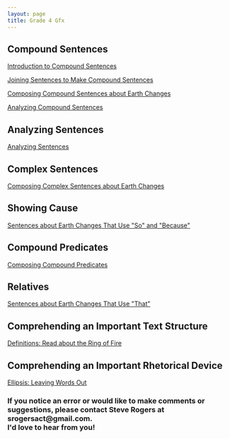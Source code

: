 ```yaml
---
layout: page
title: Grade 4 Gfx
---
```

<!-- <h2>Sentence Basics</h2> -->

<!-- <h3>Pronouns, Antecedents, and More</h3>

<a href="/tutorials-v4/reference_words_branches_of_government_part_1/index.html">Branches of State Government, Part 1</a>

<a href="/tutorials-v4/reference_words_branches_of_government_part_1_no_underline/index.html">Branches of State Government, Part 1 (Expert Level)</a>

<a href="/tutorials-v4/reference_words_branches_of_government_part_2/index.html">Branches of State Government, Part 2</a>

<a href="/tutorials-v4/reference_words_branches_of_government_part_2_no_underline/index.html">Branches of State Government, Part 2 (Expert Level)</a>

<a href="/tutorials-v4/reference_words_branches_of_government_part_3/index.html">Branches of State Government, Part 3</a>

<a href="/tutorials-v4/reference_words_branches_of_government_part_3_no_underline/index.html">Branches of State Government, Part 3 (Expert Level)</a>

<a href="/tutorials-v4/article_about_tablets_with_pronouns_marked/index.html">The First Tablets</a> 

<h3>Parts of Sentences</h3>

<a href="/tutorials-v4/sentence_or_fragment_v1/index.html">Sentences or Fragments?</a>

<a href="/tutorials-v4/predicate_expanders_01/index.html">Predicate Expanders 1</a>

<a href="/tutorials-v4/sentence_parts_v1/index.html">Parts of Sentences—Introduction</a>

<a href="/tutorials-v4/sentence_parts_v2/index.html">Parts of Sentences: A Trip Across Washington</a>

<a href="/tutorials-v4/sentence_parts_v3/index.html">Parts of Sentences: Regions of Washington</a>

<a href="/tutorials-v4/sentence_parts_v4/index.html">Parts of Sentences: Geology of Washington, Part 1</a>

<a href="/tutorials-v4/move_phrases_part_1/index.html">Moving Phrases, Part 1</a>

<a href="/tutorials-v4/move_phrases_part_2/index.html">Moving Phrases, Part 2</a> -->



<h2>Compound Sentences</h2>

<a href="/tutorials-v4/compound_sentences/index.html">Introduction to Compound Sentences</a>

<a href="/tutorials-v4/compound_sentences_compose/index.html">Joining Sentences to Make Compound Sentences</a>

<a href="/tutorials-v4/compound_sentences_compose_earth/index.html">Composing Compound Sentences about Earth Changes</a>

<a href="/tutorials-v4/compound_sentences_analyze/index.html">Analyzing Compound Sentences</a>

<h2>Analyzing Sentences</h2>

<a href="/tutorials-v4/compound_sentences_analyze_v2/index.html">Analyzing Sentences</a>

<h2>Complex Sentences</h2>

<a href="/tutorials-v4/complex_sentences_compose_earth/index.html">Composing Complex Sentences about Earth Changes</a>

<h2>Showing Cause</h2>

<a href="/tutorials-v4/cause_sentences_so_because_earth/index.html">Sentences about Earth Changes That Use "So" and "Because"</a>

<h2>Compound Predicates</h2>

<a href="/tutorials-v4/compound_predicate/index.html">Composing Compound Predicates</a>

<h2>Relatives</h2>

<a href="/tutorials-v4/relative_that_earth_changes/index.html">Sentences about Earth Changes That Use "That"</a>

<h2>Comprehending an Important Text Structure</h2>

<a href="/tutorials-v4/ring_of_fire_definitions_marked/index.html">Definitions: Read about the Ring of Fire</a>


<h2>Comprehending an Important Rhetorical Device</h2>

<a href="/tutorials-v4/ellipsis/index.html">Ellipsis: Leaving Words Out</a>

<!-- <h2>Vocabulary</h2>

<a href="/tutorials-v4/ring_of_fire_definitions_marked_v2/index.html">The Ring of Fire--Vocabulary</a> -->



<!-- <a href="/tutorials-v4/compound_subject/index.html">Compound Subjects</a>


<a href="/tutorials-v4/compound_predicate/index.html">Compound Predicates</a>


<a href="/tutorials-v4/compound_object/index.html">Compound Objects</a>


<a href="/tutorials-v4/appositive/index.html">Appositives</a>


<a href="/tutorials-v4/relative_clause/index.html">Relative Clauses</a>


<a href="/tutorials-v4/present_participle_gerund/index.html">Present Participles and Gerunds</a>


<a href="/tutorials-v4/passive_active/index.html">Passive and Active Clauses</a>


<a href="/tutorials-v4/past_participle/index.html">Past Participles</a> -->




<!-- <h2>Miscellaneous</h2>

<a href="/tutorials-v4/calendar_in_spanish/index.html">The Calendar in Spanish</a> -->

<h3>If you notice an error or would like to make comments or suggestions, please contact Steve Rogers at srogersact@gmail.com. 
<br>I'd love to hear from you!</h3>

<!-- <a href="/tutorials-v4/spelling_sample/index.html">Spelling Sample Problem -->